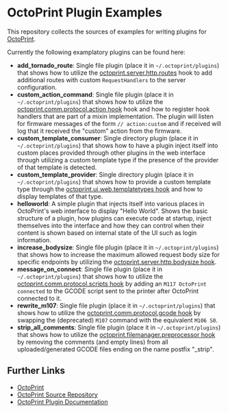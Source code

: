 OctoPrint Plugin Examples
=========================

This repository collects the sources of examples for writing plugins for [OctoPrint](http://octoprint.org).

Currently the following examplatory plugins can be found here:

  * **add_tornado_route**: Single file plugin (place it in ``~/.octoprint/plugins``) that shows how to utilize the
    [octoprint.server.http.routes](http://localhost/octoprint/docs/plugins/hooks.html#octoprint-server-http-routes) hook
    to add additional routes with custom ``RequestHandlers`` to the server configuration.
  * **custom_action_command**: Single file plugin (place it in ``~/.octoprint/plugins``) that shows how to utilize the
    [octoprint.comm.protocol.action hook](http://docs.octoprint.org/en/devel/plugins/hooks.html#octoprint-comm-protocol-action)
    hook and how to register hook handlers that are part of a mixin implementation. The plugin will listen for 
    firmware messages of the form ``// action:custom`` and if received will log that it received the "custom" action
    from the firmware.
  * **custom_template_consumer**: Single directory plugin (place it in ``~/.octoprint/plugins``) that shows how to
    have a plugin inject itself into custom places provided through other plugins in the web interface through utilizing
    a custom template type if the presence of the provider of that template is detected.
  * **custom_template_provider**: Single directory plugin (place it in ``~/.octoprint/plugins``) that shows how to
    provide a custom template type through the [octoprint.ui.web.templatetypes hook](http://docs.octoprint.org/en/devel/plugins/hooks.html#octoprint-ui-web-templatetypes)
    and how to display templates of that type.
  * **helloworld**: A simple plugin that injects itself into various places in OctoPrint's web interface to display
    "Hello World". Shows the basic structure of a plugin, how plugins can execute code at startup, inject themselves into
    the interface and how they can control when their content is shown based on internal state of the UI such as login
    information.
  * **increase_bodysize**: Single file plugin (place it in ``~/.octoprint/plugins``) that shows how to increase the 
    maximum allowed request body size for specific endpoints by utilizing the 
    [octoprint.server.http.bodysize hook](http://docs.octoprint.org/en/devel/plugins/hooks.html#octoprint-server-http-bodysize).
  * **message_on_connect**: Single file plugin (place it in ``~/.octoprint/plugins``) that shows how to utilize the
    [octoprint.comm.protocol.scripts hook](http://docs.octoprint.org/en/devel/plugins/hooks.html#octoprint-comm-protocol-scripts)
    by adding an ``M117 OctoPrint connected`` to the GCODE script sent to the printer after OctoPrint connected to
    it.
  * **rewrite_m107**: Single file plugin (place it in ``~/.octoprint/plugins``) that shows how to utilize the
    [octoprint.comm.protocol.gcode hook](http://docs.octoprint.org/en/devel/plugins/hooks.html#octoprint-comm-protocol-gcode)
    by swapping the (deprecated) ``M107`` command with the equivalent ``M106 S0``.
  * **strip_all_comments**: Single file plugin (place it in ``~/.octoprint/plugins``) that shows how to utilize the
    [octoprint.filemanager.preprocessor hook](http://docs.octoprint.org/en/devel/plugins/hooks.html#octoprint-filemanager-preprocessor)
    by removing the comments (and empty lines) from all uploaded/generated GCODE files ending on the name postfix "_strip".

Further Links
-------------

  * [OctoPrint](http://octoprint.org)
  * [OctoPrint Source Repository](http://github.com/foosel/OctoPrint)
  * [OctoPrint Plugin Documentation](http://docs.octoprint.org/en/devel/plugins/index.html)